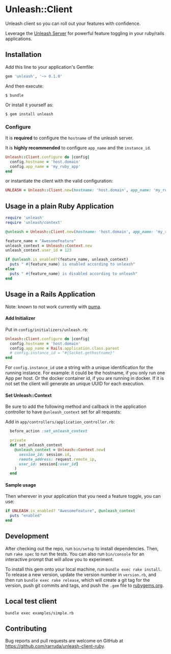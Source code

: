 # Unleash::Client

Unleash client so you can roll out your features with confidence.

Leverage the [Unleash Server](https://github.com/Unleash/unleash) for powerful feature toggling in your ruby/rails applications.

## Installation

Add this line to your application's Gemfile:

```ruby
gem 'unleash', '~> 0.1.0'
```

And then execute:

    $ bundle

Or install it yourself as:

    $ gem install unleash

### Configure

It is **required** to configure the `hostname` of the unleash server.

It is **highly recommended** to configure `app_name` and the `instance_id`.

```ruby
Unleash::Client.configure do |config|
  config.hostname = 'host.domain'
  config.app_name = 'my_ruby_app'
end
```

or instantiate the client with the valid configuration:

```ruby
UNLEASH = Unleash::Client.new(hostname: 'host.domain', app_name: 'my_ruby_app')
```

## Usage in a plain Ruby Application

```ruby
require 'unleash'
require 'unleash/context'

@unleash = Unleash::Client.new(hostname: 'host.domain', app_name: 'my_ruby_app')

feature_name = "AwesomeFeature"
unleash_context = Unleash::Context.new
unleash_context.user_id = 123

if @unleash.is_enabled?(feature_name, unleash_context)
  puts " #{feature_name} is enabled according to unleash"
else
  puts " #{feature_name} is disabled according to unleash"
end
```

## Usage in a Rails Application

Note: known to not work currently with [puma](https://github.com/puma/puma).

#### Add Initializer

Put in `config/initializers/unleash.rb`:

```ruby
Unleash::Client.configure do |config|
  config.hostname = 'host.domain'
  config.app_name = Rails.application.class.parent
  # config.instance_id = "#{Socket.gethostname}"
end
```
For `config.instance_id` use a string with a unique identification for the running instance. For example: it could be the hostname, if you only run one App per host. Or the docker container id, if you are running in docker. If it is not set the client will generate an unique UUID for each execution.


#### Set Unleash::Context

Be sure to add the following method and callback in the application controller to have `@unleash_context` set for all requests:

Add in `app/controllers/application_controller.rb`:

```ruby
  before_action :set_unleash_context

  private
  def set_unleash_context
    @unleash_context = Unleash::Context.new(
      session_id: session.id,
      remote_address: request.remote_ip,
      user_id: session[:user_id]
    )
  end
```

#### Sample usage

Then wherever in your application that you need a feature toggle, you can use:

```ruby
if UNLEASH.is_enabled? "AwesomeFeature", @unleash_context
  puts "enabled"
end
```



## Development

After checking out the repo, run `bin/setup` to install dependencies. Then, run `rake spec` to run the tests. You can also run `bin/console` for an interactive prompt that will allow you to experiment.

To install this gem onto your local machine, run `bundle exec rake install`. To release a new version, update the version number in `version.rb`, and then run `bundle exec rake release`, which will create a git tag for the version, push git commits and tags, and push the `.gem` file to [rubygems.org](https://rubygems.org).

## Local test client

```
bundle exec examples/simple.rb
```

## Contributing

Bug reports and pull requests are welcome on GitHub at https://github.com/rarruda/unleash-client-ruby.


